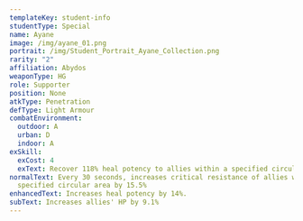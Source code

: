 ```yaml
---
templateKey: student-info
studentType: Special
name: Ayane
image: /img/ayane_01.png
portrait: /img/Student_Portrait_Ayane_Collection.png
rarity: "2"
affiliation: Abydos
weaponType: HG
role: Supporter
position: None
atkType: Penetration
defType: Light Armour
combatEnvironment:
  outdoor: A
  urban: D
  indoor: A
exSkill:
  exCost: 4
  exText: Recover 118% heal potency to allies within a specified circular area.
normalText: Every 30 seconds, increases critical resistance of allies within a
  specified circular area by 15.5%
enhancedText: Increases heal potency by 14%.
subText: Increases allies' HP by 9.1%
---
```

